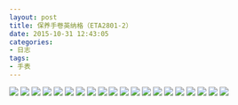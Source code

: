 ```yaml
---
layout: post
title: 保养手卷英纳格（ETA2801-2）
date: 2015-10-31 12:43:05
categories:
- 日志
tags:
- 手表
---
```


![](http://i1328.photobucket.com/albums/w532/xwlogic/IMG_4357_zps4obub1ft.jpg)
![](http://i1328.photobucket.com/albums/w532/xwlogic/IMG_4358_zpsgnl00knf.jpg)
![](http://i1328.photobucket.com/albums/w532/xwlogic/IMG_4359_zpsw4otvzyt.jpg)
![](http://i1328.photobucket.com/albums/w532/xwlogic/IMG_4360_zpsa8yimdyo.jpg)
![](http://i1328.photobucket.com/albums/w532/xwlogic/IMG_4361_zpss3ixaly4.jpg)
![](http://i1328.photobucket.com/albums/w532/xwlogic/IMG_4362_zpsylq7vz02.jpg)
![](http://i1328.photobucket.com/albums/w532/xwlogic/IMG_4363_zps24ceqac1.jpg)
![](http://i1328.photobucket.com/albums/w532/xwlogic/IMG_4365_zpssxjtdvq5.jpg)
![](http://i1328.photobucket.com/albums/w532/xwlogic/IMG_4366_zpsye3nusnl.jpg)
![](http://i1328.photobucket.com/albums/w532/xwlogic/IMG_4367_zpsvwzhjt9c.jpg)
![](http://i1328.photobucket.com/albums/w532/xwlogic/IMG_4368_zpsgbkenhjt.jpg)
![](http://i1328.photobucket.com/albums/w532/xwlogic/IMG_4370_zpsgwp3piyt.jpg)
![](http://i1328.photobucket.com/albums/w532/xwlogic/IMG_4372_zpsphqoezkz.jpg)
![](http://i1328.photobucket.com/albums/w532/xwlogic/IMG_4375_zpsh3knkcyk.jpg)
![](http://i1328.photobucket.com/albums/w532/xwlogic/IMG_4376_zpsnez0pzh8.jpg)
![](http://i1328.photobucket.com/albums/w532/xwlogic/IMG_4377_zpsiveo6nqn.jpg)
![](http://i1328.photobucket.com/albums/w532/xwlogic/IMG_4379_zpsarsq3lic.jpg)
![](http://i1328.photobucket.com/albums/w532/xwlogic/IMG_4380_zpssetfbyrd.jpg)
![](http://i1328.photobucket.com/albums/w532/xwlogic/IMG_4382_zpsdhhbqn0l.jpg)
![](http://i1328.photobucket.com/albums/w532/xwlogic/IMG_4388_zpssb4hs84b.jpg)
